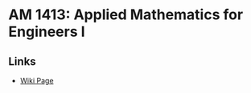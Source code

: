 AM 1413: Applied Mathematics for Engineers I
================

## Links

* [Wiki Page](https://github.com/western-software-engineering-society/course-materials/wiki/AM-1413:-Applied-Mathematics-for-Engineers-I)